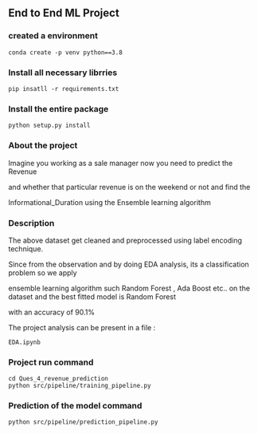 ## End to End ML Project

### created a environment
```
conda create -p venv python==3.8
```

### Install all necessary librries
```
pip insatll -r requirements.txt
```
### Install the entire package
```
python setup.py install
```

### About the project

Imagine you working as a sale manager now you need to predict the Revenue

and whether that particular revenue is on the weekend or not and find the

Informational_Duration using the Ensemble learning algorithm


### Description

The above dataset get cleaned and preprocessed using label encoding technique.

Since from the observation and by doing EDA analysis, its a classification problem so we apply 

ensemble learning algorithm such Random Forest , Ada Boost etc.. on the dataset and the best fitted model is Random Forest

with an accuracy of 90.1%

The project analysis can be present in a file :

```
EDA.ipynb
```

### Project run command

```
cd Ques_4_revenue_prediction
python src/pipeline/training_pipeline.py
```

### Prediction of the model command

```
python src/pipeline/prediction_pipeline.py
```
